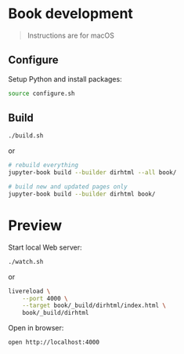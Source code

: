 # Book development

> Instructions are for macOS

## Configure

Setup Python and install packages:

```bash
source configure.sh
```

## Build

```bash
./build.sh
```

or

```bash
# rebuild everything
jupyter-book build --builder dirhtml --all book/

# build new and updated pages only
jupyter-book build --builder dirhtml book/
```

# Preview

Start local Web server:

```bash
./watch.sh
```

or

```bash
livereload \
    --port 4000 \
    --target book/_build/dirhtml/index.html \
    book/_build/dirhtml
```

Open in browser:

```bash
open http://localhost:4000
```
